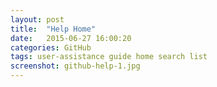 ```yaml
---
layout: post
title:  "Help Home"
date:   2015-06-27 16:00:20
categories: GitHub
tags: user-assistance guide home search list
screenshot: github-help-1.jpg
---
```

